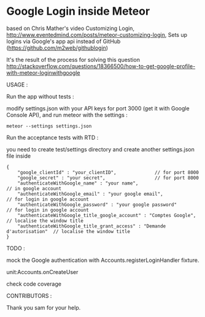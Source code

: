 Google Login inside Meteor
==========================
based on Chris Mather's video Customizing Login, http://www.eventedmind.com/posts/meteor-customizing-login,
Sets up logins via Google's app api instead of GitHub (https://github.com/m2web/githublogin)

It's the result of the process for solving this question
http://stackoverflow.com/questions/18366500/how-to-get-google-profile-with-meteor-loginwithgoogle

USAGE :

Run the app without tests :

modify settings.json with your API keys for port 3000 (get it with Google Console API), and run meteor with the settings :

```
meteor --settings settings.json
```

Run the acceptance tests with RTD :

you need to create test/settings directory and create another settings.json file inside
```
{
    "google_clientId" : "your_clientID",              // for port 8000
    "google_secret" : "your secret",                  // for port 8000
    "authenticateWithGoogle_name" : "your name",                            // in google account
    "authenticateWithGoogle_email" : "your google email",                   // for login in google account
    "authenticateWithGoogle_password" : "your google password"              // for login in google account
    "authenticateWithGoogle_title_google_account" : "Comptes Google",       // localise the window title
    "authenticateWithGoogle_title_grant_access" : "Demande d'autorisation"  // localise the window title
}
```

TODO :

mock the Google authentication with Accounts.registerLoginHandler fixture.

unit:Accounts.onCreateUser

check code coverage

CONTRIBUTORS :

Thank you sam for your help.






